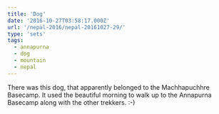 ```yaml
---
title: 'Dog'
date: '2016-10-27T03:58:17.000Z'
url: '/nepal-2016/nepal-20161027-29/'
type: 'sets'
tags:
  - annapurna
  - dog
  - mountain
  - nepal
---
```


There was this dog, that apparently belonged to the Machhapuchhre Basecamp. It used the beautiful
morning to walk up to the Annapurna Basecamp along with the other trekkers. :-)
